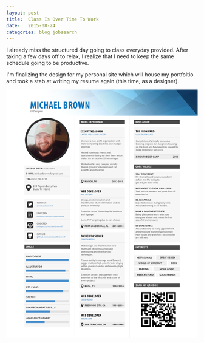 ```yaml
---
layout: post
title:  Class Is Over Time To Work
date:   2015-08-24
categories: blog jobsearch
---
```

I already miss the structured day going to class everyday provided. After taking a few days off to relax, I realize that I need to keep the same schedule going to be productive. <!-- more -->

I'm finalizing the design for my personal site which will house my portfoltio and took a stab at writing my resume again (this time, as a designer).

![My Resume](/i/mb-resume.png)
